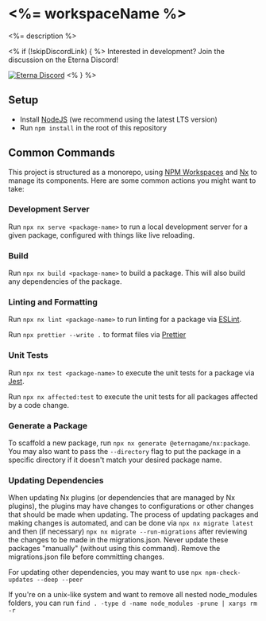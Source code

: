 # <%= workspaceName %>

<%= description %>

<% if (!skipDiscordLink) { %>
Interested in development? Join the discussion on the Eterna Discord!

[![Eterna Discord](https://discord.com/api/guilds/702618517589065758/widget.png?style=banner2)](https://discord.gg/KYeTwux)
<% } %>

## Setup

- Install [NodeJS](https://nodejs.org/en/download/) (we recommend using the latest LTS version)
- Run `npm install` in the root of this repository

## Common Commands

This project is structured as a monorepo, using [NPM Workspaces](https://docs.npmjs.com/cli/v8/using-npm/workspaces)
and [Nx](https://nx.dev/) to manage its components. Here are some common actions you might want to take:

### Development Server

Run `npx nx serve <package-name>` to run a local development server for a given package, configured
with things like live reloading.

### Build

Run `npx nx build <package-name>` to build a package. This will also build any dependencies of the package.

### Linting and Formatting

Run `npx nx lint <package-name>` to run linting for a package via [ESLint](https://eslint.org/).

Run `npx prettier --write .` to format files via [Prettier](https://prettier.io/)

### Unit Tests

Run `npx nx test <package-name>` to execute the unit tests for a package via [Jest](https://jestjs.io/).

Run `npx nx affected:test` to execute the unit tests for all packages affected by a code change.

### Generate a Package

To scaffold a new package, run `npx nx generate @eternagame/nx:package`. You may also want to pass the
`--directory` flag to put the package in a specific directory if it doesn't match your desired package name.

### Updating Dependencies

When updating Nx plugins (or dependencies that are managed by Nx plugins), the plugins may have
changes to configurations or other changes that should be made when updating. The process of updating
packages and making changes is automated, and can be done via `npx nx migrate latest` and then (if necessary)
`npx nx migrate --run-migrations` after reviewing the changes to be made in the migrations.json. Never update these packages
"manually" (without using this command). Remove the migrations.json file before committing changes.

For updating other dependencies, you may want to use `npx npm-check-updates --deep --peer`

If you're on a unix-like system and want to remove all nested node_modules folders,
you can run `find . -type d -name node_modules -prune | xargs rm -r`

